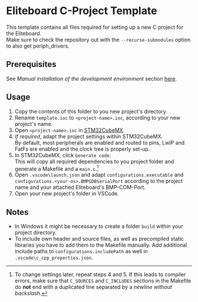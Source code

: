 # Eliteboard C-Project Template
This template contains all files required for setting up a new C project for the Eliteboard.<br>
Make sure to check the repository out with the `--recurse-submodules` option to also get periph_drivers.

## Prerequisites
See *Manual installation of the development environment* section [here](https://gitlab.nthfs.jku.at/eliteboard/vscode_c_examples). 

## Usage
1. Copy the contents of this folder to you new project's directory.
2. Rename `template.ioc` to `<project-name>.ioc`, according to your new project's name.
3. Open `<project-name>.ioc` in [STM32CubeMX](https://www.st.com/en/development-tools/stm32cubemx.html#get-software).
4. *If required*, adapt the project settings within STM32CubeMX.<br>
   By default, most peripherals are enabled and routed to pins, LwIP and FatFs are enabled and the clock tree is properly set-up.
5. In STM32CubeMX, click `Generate code`.<br>
   This will copy all required dependencies to you project folder and generate a Makefile and a `main.c`.[^1]
6. Open `.vscode\launch.json` and adapt `configurations.executable` and `configurations.<your-os>.BMPGDBSerialPort` according to the project name and your attached Eliteboard's BMP-COM-Port.
7. Open your new project's folder in VSCode.

## Notes
- In Windows it might be necessary to create a folder `build` within your project directory.
- To include own header and source files, as well as precompiled static libraries you have to add them to the Makefile manually. Add additional include paths to `configurations.includePath` as well in `.vscode\c_cpp_properties.json`.

[^1]: To change settings later, repeat steps 4 and 5. If this leads to compiler errors, make sure that `C_SOURCES` and `C_INCLUDES` sections in the Makefile do **not** end with a duplicated line separated by a *newline without backslash*.

